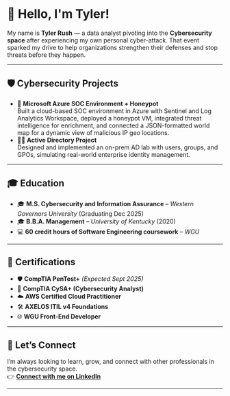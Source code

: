 # 👋 Hello, I'm Tyler!  

My name is **Tyler Rush** — a data analyst pivoting into the **Cybersecurity space** after experiencing my own personal cyber-attack. That event sparked my drive to help organizations strengthen their defenses and stop threats before they happen.  

---

## 🛡️ Cybersecurity Projects
- 🔐 **Microsoft Azure SOC Environment + Honeypot**  
  Built a cloud-based SOC environment in Azure with Sentinel and Log Analytics Workspace, deployed a honeypot VM, integrated threat intelligence for enrichment, and connected a JSON-formatted world map for a dynamic view of malicious IP geo locations.  
- 🧑‍💻 **Active Directory Project**  
  Designed and implemented an on-prem AD lab with users, groups, and GPOs, simulating real-world enterprise identity management.  

---

## 🎓 Education
- 🎓 **M.S. Cybersecurity and Information Assurance** – *Western Governors University* (Graduating Dec 2025)  
- 🎓 **B.B.A. Management** – *University of Kentucky* (2020)  
- 💻 **60 credit hours of Software Engineering coursework** – *WGU*  

---

## 📜 Certifications
- 🛡️ **CompTIA PenTest+** *(Expected Sept 2025)*  
- 🔎 **CompTIA CySA+ (Cybersecurity Analyst)**  
- ☁️ **AWS Certified Cloud Practitioner**  
- 🛠️ **AXELOS ITIL v4 Foundations**  
- 🌐 **WGU Front-End Developer**  

---

## 🤝 Let’s Connect
I’m always looking to learn, grow, and connect with other professionals in the cybersecurity space.  
👉 [**Connect with me on LinkedIn**](https://www.linkedin.com/in/rtylerrush/)  

---

